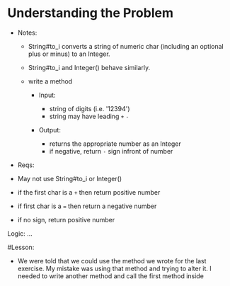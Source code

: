 # Understanding the Problem
- Notes:
  - String#to_i converts a string of numeric char (including an optional plus or minus) to an Integer. 
  - String#to_i and Integer() behave similarly. 

  - write a method
    - Input:
      - string of digits (i.e. '12394')
      - string may have leading `+` `-` 
     
    - Output:
      - returns the appropriate number as an Integer
      - if negative, return `-` sign infront of number
  
- Reqs:
 - May not use String#to_i or Integer()
 - if the first char is a `+` then return positive number
 - if first char is a `=` then return a negative number
 - if no sign, return positive number

Logic: 
...

#Lesson:
- We were told that we could use the method we wrote for the last exercise.
  My mistake was using that method and trying to alter it. I needed to write
  another method and call the first method inside